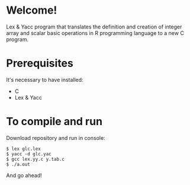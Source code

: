 # Welcome!

Lex & Yacc program that translates the definition and creation of integer array 
and scalar basic operations in R programming language to a new C program. 

# Prerequisites

It's necessary to have installed: 
- C
- Lex & Yacc

# To compile and run
Download repository and run in console:

```
$ lex glc.lex
$ yacc -d glc.yac
$ gcc lex.yy.c y.tab.c
$ ./a.out
```

And go ahead!
